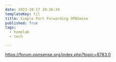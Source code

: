 ```yaml
---
date: 2023-10-17 10:26:34
templateKey: til
title: Simple Port Forwarding OPNSense
published: True
tags:
  - homelab
  - tech

---
```


https://forum.opnsense.org/index.php?topic=8783.0

